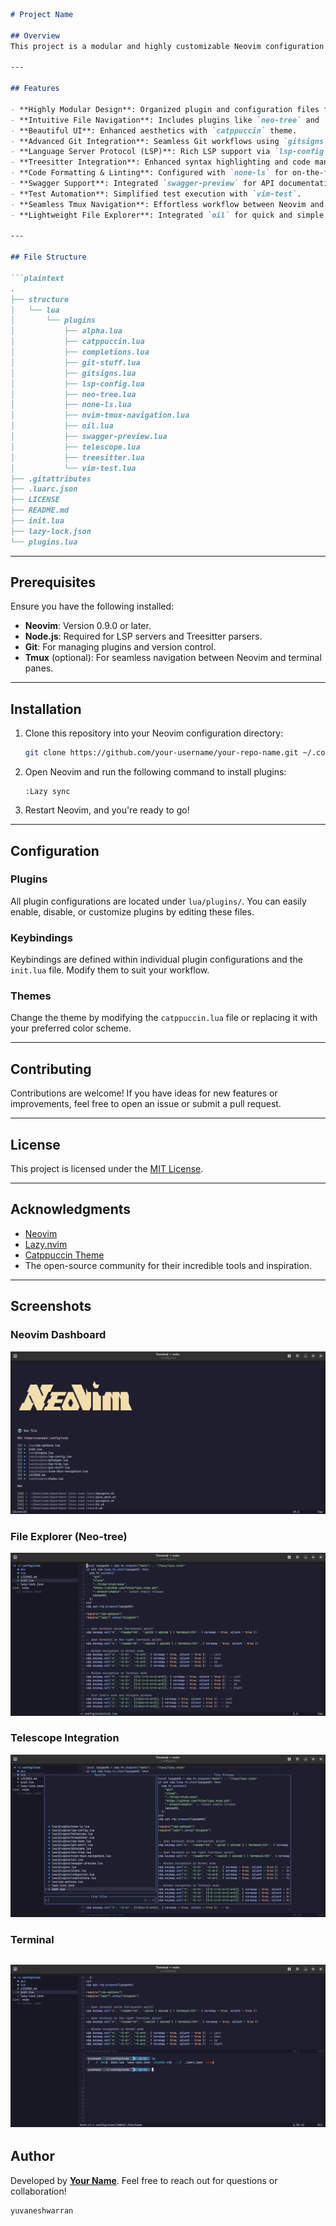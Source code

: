 ````markdown
# Project Name

## Overview
This project is a modular and highly customizable Neovim configuration written in Lua. It leverages the latest Neovim plugins and features to provide a modern, efficient, and enjoyable development experience.

---

## Features

- **Highly Modular Design**: Organized plugin and configuration files for easy management and customization.
- **Intuitive File Navigation**: Includes plugins like `neo-tree` and `telescope` for powerful file and project navigation.
- **Beautiful UI**: Enhanced aesthetics with `catppuccin` theme.
- **Advanced Git Integration**: Seamless Git workflows using `gitsigns` and custom scripts (`git-stuff`).
- **Language Server Protocol (LSP)**: Rich LSP support via `lsp-config`, enabling IDE-like features such as auto-completion and diagnostics.
- **Treesitter Integration**: Enhanced syntax highlighting and code manipulation with `treesitter`.
- **Code Formatting & Linting**: Configured with `none-ls` for on-the-fly code quality checks.
- **Swagger Support**: Integrated `swagger-preview` for API documentation.
- **Test Automation**: Simplified test execution with `vim-test`.
- **Seamless Tmux Navigation**: Effortless workflow between Neovim and Tmux using `nvim-tmux-navigation`.
- **Lightweight File Explorer**: Integrated `oil` for quick and simple file exploration.

---

## File Structure

```plaintext
.
├── structure
│   └── lua
│       └── plugins
│           ├── alpha.lua
│           ├── catppuccin.lua
│           ├── completions.lua
│           ├── git-stuff.lua
│           ├── gitsigns.lua
│           ├── lsp-config.lua
│           ├── neo-tree.lua
│           ├── none-ls.lua
│           ├── nvim-tmux-navigation.lua
│           ├── oil.lua
│           ├── swagger-preview.lua
│           ├── telescope.lua
│           ├── treesitter.lua
│           └── vim-test.lua
├── .gitattributes
├── .luarc.json
├── LICENSE
├── README.md
├── init.lua
├── lazy-lock.json
└── plugins.lua
````

---

## Prerequisites

Ensure you have the following installed:

- **Neovim**: Version 0.9.0 or later.
- **Node.js**: Required for LSP servers and Treesitter parsers.
- **Git**: For managing plugins and version control.
- **Tmux** (optional): For seamless navigation between Neovim and terminal panes.

---

## Installation

1. Clone this repository into your Neovim configuration directory:

   ```bash
   git clone https://github.com/your-username/your-repo-name.git ~/.config/nvim
   ```

2. Open Neovim and run the following command to install plugins:

   ```vim
   :Lazy sync
   ```

3. Restart Neovim, and you're ready to go!

---

## Configuration

### Plugins

All plugin configurations are located under `lua/plugins/`. You can easily enable, disable, or customize plugins by editing these files.

### Keybindings

Keybindings are defined within individual plugin configurations and the `init.lua` file. Modify them to suit your workflow.

### Themes

Change the theme by modifying the `catppuccin.lua` file or replacing it with your preferred color scheme.

---

## Contributing

Contributions are welcome! If you have ideas for new features or improvements, feel free to open an issue or submit a pull request.

---

## License

This project is licensed under the [MIT License](LICENSE).

---

## Acknowledgments

- [Neovim](https://neovim.io/)
- [Lazy.nvim](https://github.com/folke/lazy.nvim)
- [Catppuccin Theme](https://github.com/catppuccin/nvim)
- The open-source community for their incredible tools and inspiration.

---

## Screenshots

### Neovim Dashboard
![Neovim Dashboard](./assets/Neovim.png)

### File Explorer (Neo-tree)
![File Explorer](./assets/Neo-tree.png)

### Telescope Integration
![Telescope Plugin](./assets/Telescope.png)

### Terminal 
![Terminal](./assets/Terminal.png)
---

## Author

Developed by **[Your Name](https://github.com/your-username)**. Feel free to reach out for questions or collaboration!

```
yuvaneshwarran
```
